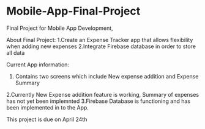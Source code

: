 # Mobile-App-Final-Project
Final Project for Mobile App Development,

About Final Project:
  1.Create an Expense Tracker app that allows flexibility when adding new expenses
  2.Integrate Firebase database in order to store all data
 
 Current App information:
  1. Contains two screens which include New expense addition and Expense Summary
  
  2.Currently New Expense addition feature is working, Summary of expenses has not yet been implemnted
  3.Firebase Database is functioning and has been implemented in to the App.
  
  
  This project is due on April 24th
